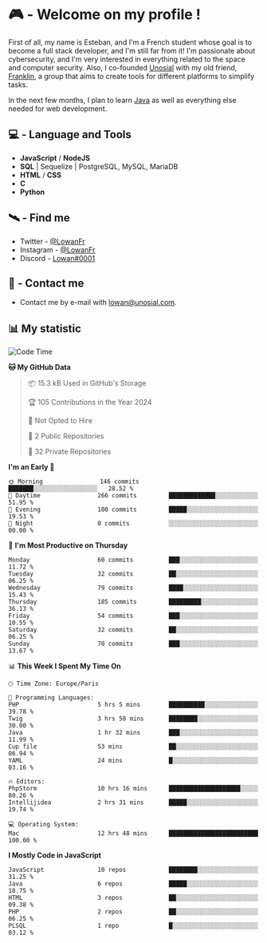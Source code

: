 # 🎮 - Welcome on my profile !
First of all, my name is Esteban, and I'm a French student whose goal is to become a full stack developer, and I'm still far from it!
I'm passionate about cybersecurity, and I'm very interested in everything related to the space and computer security.
Also, I co-founded [Unosial](https://github.com/Unosial) with my old friend, [Franklin](https://github.com/AbaFranklin/), a group that aims to create tools for different platforms to simplify tasks. 

In the next few months, I plan to learn [Java](https://www.java.com/) as well as everything else needed for web development.




## 💻 - Language and Tools
- **JavaScript** / **NodeJS**
- **SQL** | Sequelize | PostgreSQL, MySQL, MariaDB
- **HTML** / **CSS**
- **C**
- **Python**

## 🛰️ - Find me

 - Twitter - [@LowanFr](https://twitter.com/LowanFr/)
 - Instagram - [@LowanFr](https://instagram.com/LowanFr)
 - Discord -  [Lowan#0001](https://unosial.bio/Lowan)
 
## 📡 - Contact me
 - Contact me by e-mail with [lowan@unosial.com](mailto:lowan@unosial.com).

## 📊 My statistic
<!--START_SECTION:waka-->
![Code Time](http://img.shields.io/badge/Code%20Time-834%20hrs%2025%20mins-blue)

**🐱 My GitHub Data** 

> 📦 15.3 kB Used in GitHub's Storage 
 > 
> 🏆 105 Contributions in the Year 2024
 > 
> 🚫 Not Opted to Hire
 > 
> 📜 2 Public Repositories 
 > 
> 🔑 32 Private Repositories 
 > 
**I'm an Early 🐤** 

```text
🌞 Morning                146 commits         ███████░░░░░░░░░░░░░░░░░░   28.52 % 
🌆 Daytime                266 commits         █████████████░░░░░░░░░░░░   51.95 % 
🌃 Evening                100 commits         █████░░░░░░░░░░░░░░░░░░░░   19.53 % 
🌙 Night                  0 commits           ░░░░░░░░░░░░░░░░░░░░░░░░░   00.00 % 
```
📅 **I'm Most Productive on Thursday** 

```text
Monday                   60 commits          ███░░░░░░░░░░░░░░░░░░░░░░   11.72 % 
Tuesday                  32 commits          ██░░░░░░░░░░░░░░░░░░░░░░░   06.25 % 
Wednesday                79 commits          ████░░░░░░░░░░░░░░░░░░░░░   15.43 % 
Thursday                 185 commits         █████████░░░░░░░░░░░░░░░░   36.13 % 
Friday                   54 commits          ███░░░░░░░░░░░░░░░░░░░░░░   10.55 % 
Saturday                 32 commits          ██░░░░░░░░░░░░░░░░░░░░░░░   06.25 % 
Sunday                   70 commits          ███░░░░░░░░░░░░░░░░░░░░░░   13.67 % 
```


📊 **This Week I Spent My Time On** 

```text
🕑︎ Time Zone: Europe/Paris

💬 Programming Languages: 
PHP                      5 hrs 5 mins        ██████████░░░░░░░░░░░░░░░   39.78 % 
Twig                     3 hrs 50 mins       ████████░░░░░░░░░░░░░░░░░   30.00 % 
Java                     1 hr 32 mins        ███░░░░░░░░░░░░░░░░░░░░░░   11.99 % 
Cup file                 53 mins             ██░░░░░░░░░░░░░░░░░░░░░░░   06.94 % 
YAML                     24 mins             █░░░░░░░░░░░░░░░░░░░░░░░░   03.16 % 

🔥 Editors: 
PhpStorm                 10 hrs 16 mins      ████████████████████░░░░░   80.26 % 
Intellijidea             2 hrs 31 mins       █████░░░░░░░░░░░░░░░░░░░░   19.74 % 

💻 Operating System: 
Mac                      12 hrs 48 mins      █████████████████████████   100.00 % 
```

**I Mostly Code in JavaScript** 

```text
JavaScript               10 repos            ████████░░░░░░░░░░░░░░░░░   31.25 % 
Java                     6 repos             █████░░░░░░░░░░░░░░░░░░░░   18.75 % 
HTML                     3 repos             ██░░░░░░░░░░░░░░░░░░░░░░░   09.38 % 
PHP                      2 repos             ██░░░░░░░░░░░░░░░░░░░░░░░   06.25 % 
PLSQL                    1 repo              █░░░░░░░░░░░░░░░░░░░░░░░░   03.12 % 
```




<!--END_SECTION:waka-->
